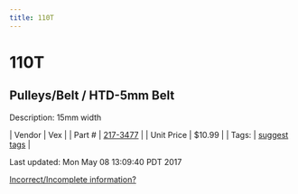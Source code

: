 ```yaml
---
title: 110T
---
```


# 110T
## Pulleys/Belt / HTD-5mm Belt
Description: 	15mm width 

| Vendor | Vex | 
| Part # | [217-3477](http://www.vexrobotics.com/vexpro/motion/belts-and-pulleys/htdbelts15.html) | 
| Unit Price | $10.99 | 
| Tags: | [suggest tags](https://docs.google.com/forms/d/e/1FAIpQLSeWyY8v3RgOty-MyWmh9U0iivNYN_molChYyS-0U-o-kOAv_g/viewform) | 

Last updated: Mon May 08 13:09:40 PDT 2017

 [Incorrect/Incomplete information?](https://docs.google.com/forms/d/e/1FAIpQLSeWyY8v3RgOty-MyWmh9U0iivNYN_molChYyS-0U-o-kOAv_g/viewform)